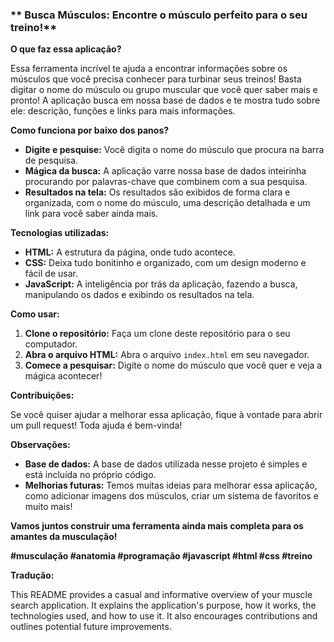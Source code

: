 ### ** Busca Músculos: Encontre o músculo perfeito para o seu treino!**

**O que faz essa aplicação?**

Essa ferramenta incrível te ajuda a encontrar informações sobre os músculos que você precisa conhecer para turbinar seus treinos!  Basta digitar o nome do músculo ou grupo muscular que você quer saber mais e pronto! A aplicação busca em nossa base de dados e te mostra tudo sobre ele: descrição, funções e links para mais informações.

**Como funciona por baixo dos panos?**

* **Digite e pesquise:** Você digita o nome do músculo que procura na barra de pesquisa.
* **Mágica da busca:** A aplicação varre nossa base de dados inteirinha procurando por palavras-chave que combinem com a sua pesquisa.
* **Resultados na tela:**  Os resultados são exibidos de forma clara e organizada, com o nome do músculo, uma descrição detalhada e um link para você saber ainda mais.

**Tecnologias utilizadas:**

* **HTML:** A estrutura da página, onde tudo acontece.
* **CSS:** Deixa tudo bonitinho e organizado, com um design moderno e fácil de usar.
* **JavaScript:** A inteligência por trás da aplicação, fazendo a busca, manipulando os dados e exibindo os resultados na tela.

**Como usar:**

1. **Clone o repositório:** Faça um clone deste repositório para o seu computador.
2. **Abra o arquivo HTML:** Abra o arquivo `index.html` em seu navegador.
3. **Comece a pesquisar:** Digite o nome do músculo que você quer e veja a mágica acontecer!

**Contribuições:**

Se você quiser ajudar a melhorar essa aplicação, fique à vontade para abrir um pull request! Toda ajuda é bem-vinda!

**Observações:**

* **Base de dados:** A base de dados utilizada nesse projeto é simples e está incluída no próprio código.
* **Melhorias futuras:** Temos muitas ideias para melhorar essa aplicação, como adicionar imagens dos músculos, criar um sistema de favoritos e muito mais!

**Vamos juntos construir uma ferramenta ainda mais completa para os amantes da musculação!**

**#musculação #anatomia #programação #javascript #html #css #treino** 

**Tradução:**

This README provides a casual and informative overview of your muscle search application. It explains the application's purpose, how it works, the technologies used, and how to use it. It also encourages contributions and outlines potential future improvements.
